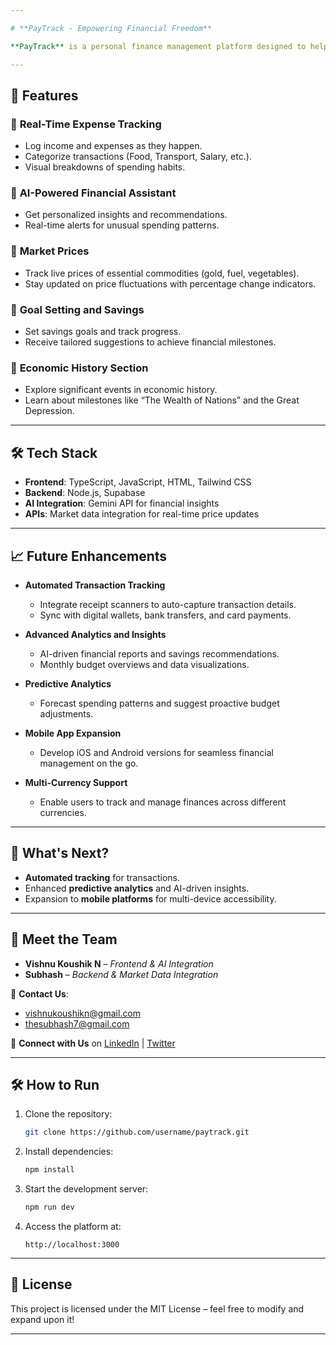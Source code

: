 ```yaml
---

# **PayTrack - Empowering Financial Freedom**  

**PayTrack** is a personal finance management platform designed to help users track expenses, manage budgets, and gain insights into their financial habits. With AI-powered analytics, live market data, and an intuitive dashboard, PayTrack simplifies personal finance and empowers users to make smarter financial decisions.  

---
```


## 🚀 **Features**  

### 🔹 **Real-Time Expense Tracking**  
- Log income and expenses as they happen.  
- Categorize transactions (Food, Transport, Salary, etc.).  
- Visual breakdowns of spending habits.  

### 🔹 **AI-Powered Financial Assistant**  
- Get personalized insights and recommendations.  
- Real-time alerts for unusual spending patterns.  

### 🔹 **Market Prices**  
- Track live prices of essential commodities (gold, fuel, vegetables).  
- Stay updated on price fluctuations with percentage change indicators.  

### 🔹 **Goal Setting and Savings**  
- Set savings goals and track progress.  
- Receive tailored suggestions to achieve financial milestones.  

### 🔹 **Economic History Section**  
- Explore significant events in economic history.  
- Learn about milestones like “The Wealth of Nations” and the Great Depression.  

---

## 🛠️ **Tech Stack**  
- **Frontend**: TypeScript, JavaScript, HTML, Tailwind CSS  
- **Backend**: Node.js, Supabase  
- **AI Integration**: Gemini API for financial insights  
- **APIs**: Market data integration for real-time price updates  

---

## 📈 **Future Enhancements**  

- **Automated Transaction Tracking**  
  - Integrate receipt scanners to auto-capture transaction details.  
  - Sync with digital wallets, bank transfers, and card payments.  

- **Advanced Analytics and Insights**  
  - AI-driven financial reports and savings recommendations.  
  - Monthly budget overviews and data visualizations.  

- **Predictive Analytics**  
  - Forecast spending patterns and suggest proactive budget adjustments.  

- **Mobile App Expansion**  
  - Develop iOS and Android versions for seamless financial management on the go.  

- **Multi-Currency Support**  
  - Enable users to track and manage finances across different currencies.  

---

## 📅 **What's Next?**  
- **Automated tracking** for transactions.  
- Enhanced **predictive analytics** and AI-driven insights.  
- Expansion to **mobile platforms** for multi-device accessibility.  

---

## 👥 **Meet the Team**  
- **Vishnu Koushik N** – *Frontend & AI Integration*  
- **Subhash** – *Backend & Market Data Integration*  

📧 **Contact Us**:  
- vishnukoushikn@gmail.com  
- thesubhash7@gmail.com  

🔗 **Connect with Us** on [LinkedIn](#) | [Twitter](#)  

---

## 🛠️ **How to Run**  
1. Clone the repository:  
   ```bash  
   git clone https://github.com/username/paytrack.git  
   ```  
2. Install dependencies:  
   ```bash  
   npm install  
   ```  
3. Start the development server:  
   ```bash  
   npm run dev  
   ```  
4. Access the platform at:  
   ```  
   http://localhost:3000  
   ```  

---

## 📄 **License**  
This project is licensed under the MIT License – feel free to modify and expand upon it!  

---



